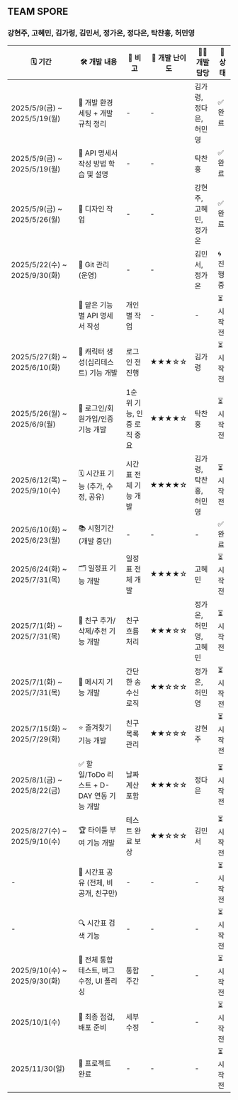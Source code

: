 ## TEAM SPORE 
### 강현주, 고혜민, 김가령, 김민서, 정가온, 정다은, 탁찬홍, 허민영

| 🗓️ 기간 | 🛠️ 개발 내용 | 📌 비고 | 🎯 개발 난이도 | 👨‍💻 개발 담당 | 📍 상태 |
|--------|--------------------------|----------------------------|------------------|--------------------------|------------|
| 2025/5/9(금) ~ 2025/5/19(월) | 🧱 개발 환경 세팅 + 개발 규칙 정리 | - | - | 김가령, 정다은, 허민영 | ✅ 완료 |
| 2025/5/9(금) ~ 2025/5/19(월) | 📘 API 명세서 작성 방법 학습 및 설명 | - | - | 탁찬홍 | ✅ 완료 |
| 2025/5/9(금) ~ 2025/5/26(월) | 🎨 디자인 작업 | - | - | 강현주, 고혜민, 정가온 | ✅ 완료 |
| 2025/5/22(수) ~ 2025/9/30(화) | 🔧 Git 관리 (운영) | - | - | 김민서, 정가온 | 🌀 진행 중 |
|  | 📝 맡은 기능별 API 명세서 작성 | 개인별 작업 | - | - | ⏳ 시작 전 |
| 2025/5/27(화) ~ 2025/6/10(화) | 🧠 캐릭터 생성(심리테스트) 기능 개발 | 로그인 전 진행 | ★★★☆☆ | 김가령 | ⏳ 시작 전 |
| 2025/5/26(월) ~ 2025/6/9(월) | 🔐 로그인/회원가입/인증 기능 개발 | 1순위 기능, 인증 로직 중요 | ★★★★☆ | 탁찬홍 | ⏳ 시작 전 |
| 2025/6/12(목) ~ 2025/9/10(수) | 🗓️ 시간표 기능 (추가, 수정, 공유) | 시간표 전체 기능 개발 | ★★★★☆ | 김가령, 탁찬홍, 허민영 | ⏳ 시작 전 |
| 2025/6/10(화) ~ 2025/6/23(월) | 📚 시험기간 (개발 중단) | - | - | - | ✅ 완료 |
| 2025/6/24(화) ~ 2025/7/31(목) | 🗂️ 일정표 기능 개발 | 일정표 전체 개발 | ★★★★☆ | 고혜민 | ⏳ 시작 전 |
| 2025/7/1(화) ~ 2025/7/31(목) | 👥 친구 추가/삭제/추천 기능 개발 | 친구 흐름 처리 | ★★★☆☆ | 정가온, 허민영, 고혜민 | ⏳ 시작 전 |
| 2025/7/1(화) ~ 2025/7/31(목) | 💬 메시지 기능 개발 | 간단한 송수신 로직 | ★★☆☆☆ | 정가온, 허민영 | ⏳ 시작 전 |
| 2025/7/15(화) ~ 2025/7/29(화) | ⭐ 즐겨찾기 기능 개발 | 친구 목록 관리 | ★★☆☆☆ | 강현주 | ⏳ 시작 전 |
| 2025/8/1(금) ~ 2025/8/22(금) | ✅ 할 일/ToDo 리스트 + D-DAY 연동 기능 개발 | 날짜 계산 포함 | ★★★☆☆ | 정다은 | ⏳ 시작 전 |
| 2025/8/27(수) ~ 2025/9/10(수) | 🏆 타이틀 부여 기능 개발 | 테스트 완료 보상 | ★★☆☆☆ | 김민서 | ⏳ 시작 전 |
| - | 🔄 시간표 공유 (전체, 비공개, 친구만) | - | - | - | ⏳ 시작 전 |
| - | 🔍 시간표 검색 기능 | - | - | - | ⏳ 시작 전 |
| 2025/9/10(수) ~ 2025/9/30(화) | 🧪 전체 통합 테스트, 버그 수정, UI 폴리싱 | 통합주간 | - | - | ⏳ 시작 전 |
| 2025/10/1(수) | 🚀 최종 점검, 배포 준비 | 세부 수정 | - | - | ⏳ 시작 전 |
| 2025/11/30(일) | 🎉 프로젝트 완료 | - | - | - | ⏳ 시작 전 |
